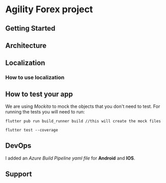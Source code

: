 # Agility Forex project




## Getting Started


## Architecture


## Localization

### How to use localization

## How to test your app
We are using _Mockito_ to mock the objects that you don't need to test.
For running the tests you will need to run:

```
flutter pub run build_runner build //this will create the mock files

flutter test --coverage
```

## DevOps
I added an _Azure Build Pipeline yaml file_ for **Android** and **IOS**. 

## Support






